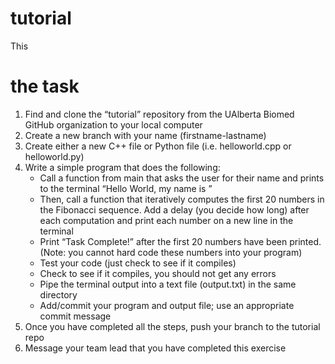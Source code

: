 # tutorial 
This 

# the task
1. Find and clone the “tutorial” repository from the UAlberta Biomed GitHub organization to your local computer 
2. Create a new branch with your name (firstname-lastname) 
3. Create either a new C++ file or Python file (i.e. helloworld.cpp or helloworld.py)
4. Write a simple program that does the following:
    - Call a function from main that asks the user for their name and prints to the terminal “Hello World, my name is <name>” 
    - Then, call a function that iteratively computes the first 20 numbers in the Fibonacci sequence. Add a delay (you decide how long) after each computation and print each number on a new line in the terminal
    - Print “Task Complete!” after the first 20 numbers have been printed. 
(Note: you cannot hard code these numbers into your program)
    - Test your code (just check to see if it compiles) 
    - Check to see if it compiles, you should not get any errors
    - Pipe the terminal output into a text file (output.txt) in the same directory
    - Add/commit your program and output file; use an appropriate commit message
5. Once you have completed all the steps, push your branch to the tutorial repo 
6. Message your team lead that you have completed this exercise
